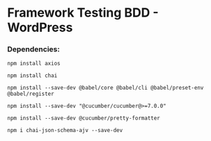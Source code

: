 # Framework Testing BDD - WordPress

### Dependencies:

```
npm install axios

npm install chai

npm install --save-dev @babel/core @babel/cli @babel/preset-env @babel/register

npm install --save-dev "@cucumber/cucumber@>=7.0.0"

npm install --save-dev @cucumber/pretty-formatter

npm i chai-json-schema-ajv --save-dev

```